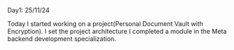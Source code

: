 Day1: 25/11/24

Today I started working on a project(Personal Document Vault with Encryption). I set the project architecture
I completed a module in the Meta backend development specialization.
